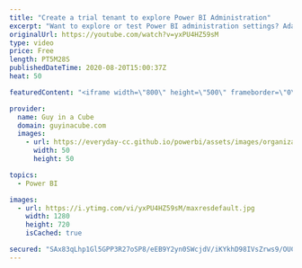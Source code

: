 ```yaml
---
title: "Create a trial tenant to explore Power BI Administration"
excerpt: "Want to explore or test Power BI administration settings? Adam shows you how to create your own Office 365 tenant to do just that - at NO COST!  📢🎓 Get notified about our upcoming Power BI Administration course: http://guyinacu.be/admincoursenotify2  📢 Become a member: https://guyinacu.be/membership"
originalUrl: https://youtube.com/watch?v=yxPU4HZ59sM
type: video
price: Free
length: PT5M28S
publishedDateTime: 2020-08-20T15:00:37Z
heat: 50

featuredContent: "<iframe width=\"800\" height=\"500\" frameborder=\"0\" src=\"https://www.youtube.com/embed/yxPU4HZ59sM\" allow=\"accelerometer; autoplay; encrypted-media; gyroscope; picture-in-picture\" allowfullscreen></iframe>"

provider:
  name: Guy in a Cube
  domain: guyinacube.com
  images:
    - url: https://everyday-cc.github.io/powerbi/assets/images/organizations/guyinacube.com-50x50.jpg
      width: 50
      height: 50

topics:
  - Power BI

images:
  - url: https://i.ytimg.com/vi/yxPU4HZ59sM/maxresdefault.jpg
    width: 1280
    height: 720
    isCached: true

secured: "SAx83qLhp1Gl5GPP3R27oSP8/eEB9Y2yn0SWcjdV/iKYkhD98IVsZrws9/OUCGJ6YDnt9rjdcsIrm7lboRqdDhsE4v88LACqfNKf6MFuirH5D2jd5rSlIFwrpqZ8JGOc6qIB0iW/4ouAa/H/OfyIfHiQ03LZBkWNbbbuSP2O6CDNVJ5BW/j+ZT4z2tjMJbbKzo6/u6mwOGhmgXKqybReD9gCb4e7j4mnMXfxz0ZwmtVGq1E5kW7LjqVFGYoq7v/OUJCTEt+LStI96gQ8IfMlsf36xQ8WXGWD1bwJXD5nMS4QCHmxYbqGiLC5uhceQqEGKSAb4WtRFLZAwZbrJeKCZ+BaEsblynujcQ9FoGFpB4sp2PFDnlEfySuWkhkMRWziE+bkUYQTzLqYKsOfa4okm0IBqGt4VElodYUzIQtOwQQ=;p80i/F6NE7yBZ9c2AGSYrw=="
---
```


